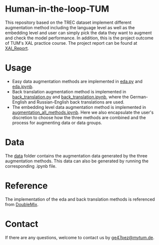 # Human-in-the-loop-TUM
This repository based on the TREC dataset implement different augmentation method including the language level as well as the embedding level and user can simply pick the data they want to augment and check the model performance.
In addition, this is the project outcome of TUM's XAL practice course. The project report can be found at [XAI_Report](/XAI_Report.pdf).

# Usage
* Easy data augmentation methods are implemented in [eda.py](eda.py) and [eda.ipynb](eda.ipynb).
* Back translation augmentation method is implemented in [back_translation.py](back_translation.py) and [back_translation.ipynb](back_translation.ipynb), where the German-English and Russian-English back translations are used.
* The embedding level data augmentation method is implemented in [augmentation_all_methods.ipynb](augmentation_all_methods.ipynb). Here we also encapsulate the user's discretion to choose how the three methods are combined and the process for augmenting data or data groups.

# Data
The [data](data) folder contains the augmentation data generated by the three augmentation methods. This data can also be generated by running the corresponding .ipynb file.

# Reference
The implementation of the eda and back translation methods is referenced from [DoubleMix](https://github.com/declare-lab/DoubleMix).

# Contact
If there are any questions, welcome to contact us by [ge47pez@mytum.de](ge47pez@mytum.de).
